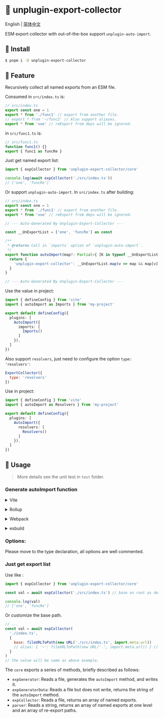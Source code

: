 # :tada: unplugin-export-collector

English | [简体中文](./README-zh.md)

ESM export collector with out-of-the-box support `unplugin-auto-import`.

## :hammer: Install

```sh
$ pnpm i -D unplugin-export-collector
```

## :rocket: Feature

Recursively collect all named exports from an ESM file.

Consumed in `src/index.ts` is:

```js
// src/index.ts
export const one = 1
export * from './func1' // export from another file.
// export * from '~/func2' // Also support aliases.
export * from 'vue' // reExport from deps will be ignored.
```

in `src/func1.ts` is:

```js
// src/func1.ts
function func1() {}
export { func1 as funcRe }
```

Just get named export list:

```js
import { expCollector } from 'unplugin-export-collector/core'

console.log(await expCollector('./src/index.ts'))
// ['one', 'funcRe']
```

Or support `unplugin-auto-import`. In `src/index.ts` after building:

```ts
// src/index.ts
export const one = 1
export * from './func1' // export from another file.
export * from 'vue' // reExport from deps will be ignored.

// --- Auto-Generated By Unplugin-Export-Collector ---

const __UnExportList = ['one', 'funcRe'] as const

/**
 * @returns Call in `imports` option of `unplugin-auto-import`.
 */
export function autoImport(map?: Partial<{ [K in typeof __UnExportList[number]]: string }>): Record<string, (string | [string, string])[]> {
  return {
    'unplugin-export-collector': __UnExportList.map(v => map && map[v] ? [v, map[v]] as [string, string] : v),
  }
}

// --- Auto-Generated By Unplugin-Export-Collector ---
```

Use the value in project:

```ts
import { defineConfig } from 'vite'
import { autoImport as Imports } from 'my-project'

export default defineConfig({
  plugins: [
    AutoImport({
      imports: [
        Imports()
      ]
    }),
  ]
})
```

Also support `resolvers`, just need to configure the option `type: 'resolvers'`:

```js
ExportCollector({
  type: 'resolvers'
})
```

Use in project:

```ts
import { defineConfig } from 'vite'
import { autoImport as Resolvers } from 'my-project'

export default defineConfig({
  plugins: [
    AutoImport({
      resolvers: [
        Resolvers()
      ]
    }),
  ]
})
```

## :wrench: Usage

> More details see the unit test in `test` folder.

### Generate autoImport function

<details>
<summary>Vite</summary><br>

```ts
// vite.config.ts
import ExportCollector from 'unplugin-export-collector/vite'

export default defineConfig({
  plugins: [
    ExportCollector({ /* options */ }),
  ],
})
```

<br></details>

<details>
<summary>Rollup</summary><br>

```ts
// rollup.config.js
import ExportCollector from 'unplugin-export-collector/rollup'

export default {
  plugins: [
    ExportCollector({ /* options */ }),
    // other plugins
  ],
}
```

<br></details>

<details>
<summary>Webpack</summary><br>

```ts
// webpack.config.js
module.exports = {
  /* ... */
  plugins: [
    require('unplugin-export-collector/webpack').default({ /* options */ }),
  ],
}
```

<br></details>

<details>
<summary>esbuild</summary><br>

```ts
// esbuild.config.js
import { build } from 'esbuild'
import ExportCollector from 'unplugin-export-collector/esbuild'

build({
  /* ... */
  plugins: [
    ExportCollector({
      /* options */
    }),
  ],
})
```

<br></details>

### Options:

Please move to the type declaration, all options are well commented.

### Just get export list

Use like :

```js
import { expCollector } from 'unplugin-export-collector/core'

const val = await expCollector('./src/index.ts') // base on root as default.

console.log(val)
// ['one', 'funcRe']
```

Or customize the base path.

```js
// ...
const val = await expCollector(
  './index.ts',
  {
    base: fileURLToPath(new URL('./src/index.ts', import.meta.url))
    // alias: { '~': fileURLToPath(new URL('.', import.meta.url)) } // Also support aliases.
  }
)
// the value will be same as above example.
```

The `core` exports a series of methods, briefly described as follows:

- `expGenerator`: Reads a file, generates the `autoImport` method, and writes it.
- `expGeneratorData`: Reads a file but does not write, returns the string of the `autoImport` method.
- `expCollector`: Reads a file, returns an array of named exports.
- `parser`: Reads a string, returns an array of named exports at one level and an array of re-export paths.
